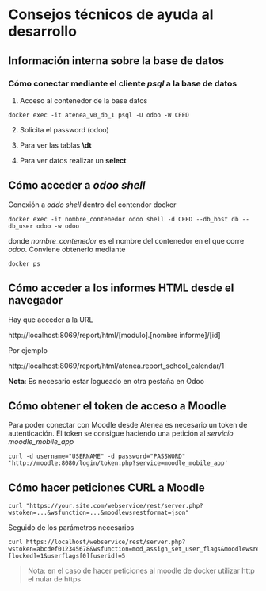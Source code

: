 # Consejos técnicos de ayuda al desarrollo

## Información interna sobre la base de datos

### Cómo conectar mediante el cliente _psql_ a la base de datos

1. Acceso al contenedor de la base datos

```
docker exec -it atenea_v0_db_1 psql -U odoo -W CEED
```
2. Solicita el password (odoo)

3. Para ver las tablas __\dt__

4. Para ver datos realizar un __select__

## Cómo acceder a _odoo shell_

Conexión a _oddo shell_ dentro del contendor docker

```
docker exec -it nombre_contenedor odoo shell -d CEED --db_host db --db_user odoo -w odoo
```

donde _nombre_contenedor_ es el nombre del contenedor en el que corre _odoo_. Conviene obtenerlo mediante

```
docker ps
```

## Cómo acceder a los informes HTML desde el navegador

Hay que acceder a la URL 

http://localhost:8069/report/html/[modulo].[nombre informe]/[id]

Por ejemplo

http://localhost:8069/report/html/atenea.report_school_calendar/1

__Nota__: Es necesario estar logueado en otra pestaña en Odoo

## Cómo obtener el token de acceso a Moodle

Para poder conectar con Moodle desde Atenea es necesario un token de autenticación. El token se consigue haciendo una petición al _servicio moodle_mobile_app_

```
curl -d username="USERNAME" -d password="PASSWORD" 'http://moodle:8080/login/token.php?service=moodle_mobile_app'
```

## Cómo hacer peticiones CURL a Moodle

```
curl "https://your.site.com/webservice/rest/server.php?wstoken=...&wsfunction=...&moodlewsrestformat=json"
```

Seguido de los parámetros necesarios

```
curl https://localhost/webservice/rest/server.php?wstoken=abcdef012345678&wsfunction=mod_assign_set_user_flags&moodlewsrestformat=json&assignmentid=1&userflags[0][locked]=1&userflags[0][userid]=5
```

> Nota: en el caso de hacer peticiones al moodle de docker utilizar http el nular de https